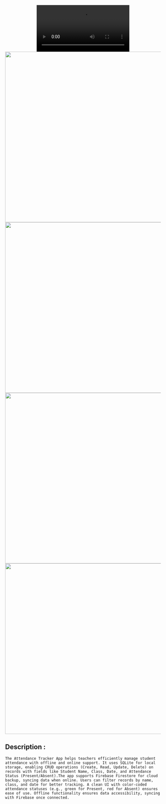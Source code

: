 <div align="center">
 <video src="" type="video/mp4"> 
</video>
</div>

<div align="center">
 
   <img height="550"  src="https://github.com/user-attachments/assets/09685c1b-cb8a-4446-a1c6-8869fce54b8b" />
    <img height="550"  src="https://github.com/user-attachments/assets/a35e49c2-3aed-42b8-a7d3-86e169645044" />
   <img height="550"  src="https://github.com/user-attachments/assets/1524e5a4-0841-4f31-954c-3328a7b8f656" />
   <img height="550"  src="https://github.com/user-attachments/assets/cec4bd71-fe4b-4262-bc04-e0b7ee989d37" />
</div>

## Description :
```The Attendance Tracker App helps teachers efficiently manage student attendance with offline and online support. It uses SQLite for local storage, enabling CRUD operations (Create, Read, Update, Delete) on records with fields like Student Name, Class, Date, and Attendance Status (Present/Absent).The app supports Firebase Firestore for cloud backup, syncing data when online. Users can filter records by name, class, and date for better tracking. A clean UI with color-coded attendance statuses (e.g., green for Present, red for Absent) ensures ease of use. Offline functionality ensures data accessibility, syncing with Firebase once connected.```
